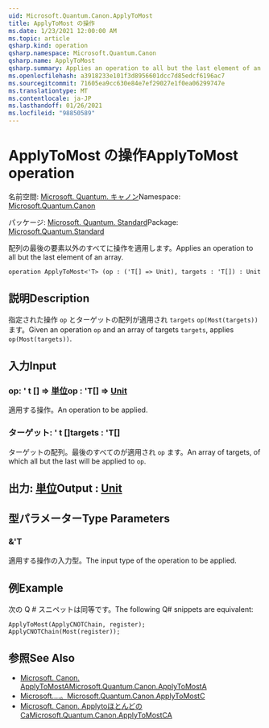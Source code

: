 ```yaml
---
uid: Microsoft.Quantum.Canon.ApplyToMost
title: ApplyToMost の操作
ms.date: 1/23/2021 12:00:00 AM
ms.topic: article
qsharp.kind: operation
qsharp.namespace: Microsoft.Quantum.Canon
qsharp.name: ApplyToMost
qsharp.summary: Applies an operation to all but the last element of an array.
ms.openlocfilehash: a3918233e101f3d8956601dcc7d85edcf6196ac7
ms.sourcegitcommit: 71605ea9cc630e84e7ef29027e1f0ea06299747e
ms.translationtype: MT
ms.contentlocale: ja-JP
ms.lasthandoff: 01/26/2021
ms.locfileid: "98850589"
---
```

# <a name="applytomost-operation"></a><span data-ttu-id="f3713-102">ApplyToMost の操作</span><span class="sxs-lookup"><span data-stu-id="f3713-102">ApplyToMost operation</span></span>

<span data-ttu-id="f3713-103">名前空間: [Microsoft. Quantum. キャノン](xref:Microsoft.Quantum.Canon)</span><span class="sxs-lookup"><span data-stu-id="f3713-103">Namespace: [Microsoft.Quantum.Canon](xref:Microsoft.Quantum.Canon)</span></span>

<span data-ttu-id="f3713-104">パッケージ: [Microsoft. Quantum. Standard](https://nuget.org/packages/Microsoft.Quantum.Standard)</span><span class="sxs-lookup"><span data-stu-id="f3713-104">Package: [Microsoft.Quantum.Standard](https://nuget.org/packages/Microsoft.Quantum.Standard)</span></span>


<span data-ttu-id="f3713-105">配列の最後の要素以外のすべてに操作を適用します。</span><span class="sxs-lookup"><span data-stu-id="f3713-105">Applies an operation to all but the last element of an array.</span></span>

```qsharp
operation ApplyToMost<'T> (op : ('T[] => Unit), targets : 'T[]) : Unit
```


## <a name="description"></a><span data-ttu-id="f3713-106">説明</span><span class="sxs-lookup"><span data-stu-id="f3713-106">Description</span></span>

<span data-ttu-id="f3713-107">指定された操作 `op` とターゲットの配列が適用され `targets` `op(Most(targets))` ます。</span><span class="sxs-lookup"><span data-stu-id="f3713-107">Given an operation `op` and an array of targets `targets`, applies `op(Most(targets))`.</span></span>

## <a name="input"></a><span data-ttu-id="f3713-108">入力</span><span class="sxs-lookup"><span data-stu-id="f3713-108">Input</span></span>

### <a name="op--t--unit"></a><span data-ttu-id="f3713-109">op: ' t [] => [単位](xref:microsoft.quantum.lang-ref.unit)</span><span class="sxs-lookup"><span data-stu-id="f3713-109">op : 'T[] => [Unit](xref:microsoft.quantum.lang-ref.unit)</span></span> 

<span data-ttu-id="f3713-110">適用する操作。</span><span class="sxs-lookup"><span data-stu-id="f3713-110">An operation to be applied.</span></span>


### <a name="targets--t"></a><span data-ttu-id="f3713-111">ターゲット: ' t []</span><span class="sxs-lookup"><span data-stu-id="f3713-111">targets : 'T[]</span></span>

<span data-ttu-id="f3713-112">ターゲットの配列。最後のすべてのが適用され `op` ます。</span><span class="sxs-lookup"><span data-stu-id="f3713-112">An array of targets, of which all but the last will be applied to `op`.</span></span>



## <a name="output--unit"></a><span data-ttu-id="f3713-113">出力: [単位](xref:microsoft.quantum.lang-ref.unit)</span><span class="sxs-lookup"><span data-stu-id="f3713-113">Output : [Unit](xref:microsoft.quantum.lang-ref.unit)</span></span>



## <a name="type-parameters"></a><span data-ttu-id="f3713-114">型パラメーター</span><span class="sxs-lookup"><span data-stu-id="f3713-114">Type Parameters</span></span>

### <a name="t"></a><span data-ttu-id="f3713-115">&</span><span class="sxs-lookup"><span data-stu-id="f3713-115">'T</span></span>

<span data-ttu-id="f3713-116">適用する操作の入力型。</span><span class="sxs-lookup"><span data-stu-id="f3713-116">The input type of the operation to be applied.</span></span>

## <a name="example"></a><span data-ttu-id="f3713-117">例</span><span class="sxs-lookup"><span data-stu-id="f3713-117">Example</span></span>

<span data-ttu-id="f3713-118">次の Q # スニペットは同等です。</span><span class="sxs-lookup"><span data-stu-id="f3713-118">The following Q# snippets are equivalent:</span></span>

```qsharp
ApplyToMost(ApplyCNOTChain, register);
ApplyCNOTChain(Most(register));
```

## <a name="see-also"></a><span data-ttu-id="f3713-119">参照</span><span class="sxs-lookup"><span data-stu-id="f3713-119">See Also</span></span>

- [<span data-ttu-id="f3713-120">Microsoft. Canon. ApplyToMostA</span><span class="sxs-lookup"><span data-stu-id="f3713-120">Microsoft.Quantum.Canon.ApplyToMostA</span></span>](xref:Microsoft.Quantum.Canon.ApplyToMostA)
- [<span data-ttu-id="f3713-121">Microsoft....。</span><span class="sxs-lookup"><span data-stu-id="f3713-121">Microsoft.Quantum.Canon.ApplyToMostC</span></span>](xref:Microsoft.Quantum.Canon.ApplyToMostC)
- [<span data-ttu-id="f3713-122">Microsoft. Canon. Applytoほとんどの Ca</span><span class="sxs-lookup"><span data-stu-id="f3713-122">Microsoft.Quantum.Canon.ApplyToMostCA</span></span>](xref:Microsoft.Quantum.Canon.ApplyToMostCA)
